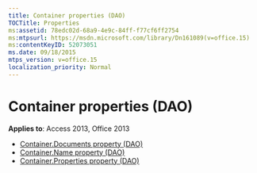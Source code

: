 ```yaml
---
title: Container properties (DAO)
TOCTitle: Properties
ms:assetid: 78edc02d-68a9-4e9c-84ff-f77cf6ff2754
ms:mtpsurl: https://msdn.microsoft.com/library/Dn161089(v=office.15)
ms:contentKeyID: 52073051
ms.date: 09/18/2015
mtps_version: v=office.15
localization_priority: Normal
---
```


# Container properties (DAO)

**Applies to**: Access 2013, Office 2013

- [Container.Documents property (DAO)](container-documents-property-dao.md)
- [Container.Name property (DAO)](container-name-property-dao.md)
- [Container.Properties property (DAO)](container-properties-property-dao.md)

